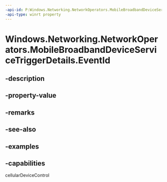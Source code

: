 ```yaml
---
-api-id: P:Windows.Networking.NetworkOperators.MobileBroadbandDeviceServiceTriggerDetails.EventId
-api-type: winrt property
---
```


# Windows.Networking.NetworkOperators.MobileBroadbandDeviceServiceTriggerDetails.EventId

<!--
public uint EventId { get; }
-->


## -description

## -property-value

## -remarks

## -see-also

## -examples

## -capabilities
cellularDeviceControl
